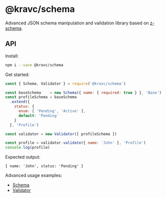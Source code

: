 # @kravc/schema

Advanced JSON schema manipulation and validation library based on
[z-schema](https://github.com/zaggino/z-schema).

## API

Install:

```sh
npm i --save @kravc/schema
```

Get started:

```js
const { Schema, Validator } = require('@kravc/schema')

const baseSchema    = new Schema({ name: { required: true } }, 'Base')
const profileSchema = baseSchema
  .extend({
    status: {
      enum: [ 'Pending', 'Active' ],
      default: 'Pending'
    }
  }, 'Profile')

const validator = new Validator([ profileSchema ])

const profile = validator.validate({ name: 'John' }, 'Profile')
console.log(profile)
```

Expected output:

```
{ name: 'John', status: 'Pending' }
```

Advanced usage examples:

- [Schema](./test/Schema.spec.js)
- [Validator](./test/Validator.spec.js)
